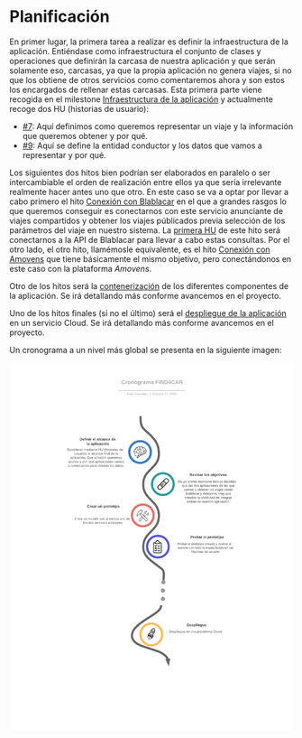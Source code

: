 # Planificación

En primer lugar, la primera tarea a realizar es definir la infraestructura de la aplicación. Entiéndase como infraestructura el conjunto de clases y operaciones que definirán la carcasa de nuestra aplicación y que serán solamente eso, carcasas, ya que la propia aplicación no genera viajes, si no que los obtiene de otros servicios como comentaremos ahora y son estos los encargados de rellenar estas carcasas. Esta primera parte viene recogida en el milestone [Infraestructura de la aplicación](https://github.com/Neo-Stark/FIND4CAR/milestone/2) y actualmente recoge dos HU (historias de usuario):

- [#7](https://github.com/Neo-Stark/FIND4CAR/issues/7): Aquí definimos como queremos representar un viaje y la información que queremos obtener y por qué.
- [#9](https://github.com/Neo-Stark/FIND4CAR/issues/9): Aquí se define la entidad conductor y los datos que vamos a representar y por qué.

Los siguientes dos hitos bien podrían ser elaborados en paralelo o ser intercambiable el orden de realización entre ellos ya que sería irrelevante realmente hacer antes uno que otro. En este caso se va a optar por llevar a cabo primero el hito [Conexión con Blablacar](https://github.com/Neo-Stark/FIND4CAR/milestone/3) en el que a grandes rasgos lo que queremos conseguir es conectarnos con este servicio anunciante de viajes compartidos y obtener los viajes públicados previa selección de los parámetros del viaje en nuestro sistema. La [primera HU](https://github.com/Neo-Stark/FIND4CAR/issues/4) de este hito será conectarnos a la API de Blablacar para llevar a cabo estas consultas. Por el otro lado, el otro hito, llamémosle equivalente, es el hito [Conexión con Amovens](https://github.com/Neo-Stark/FIND4CAR/milestone/6) que tiene básicamente el mismo objetivo, pero conectándonos en este caso con la plataforma _Amovens_.

Otro de los hitos será la [contenerización](https://github.com/Neo-Stark/FIND4CAR/milestone/5) de los diferentes componentes de la aplicación. Se irá detallando más conforme avancemos en el proyecto.

Uno de los hitos finales (si no el último) será el [despliegue de la aplicación](https://github.com/Neo-Stark/FIND4CAR/milestone/4) en un servicio Cloud. Se irá detallando más conforme avancemos en el proyecto.

Un cronograma a un nivel más global se presenta en la siguiente imagen:

![Cronograma FIND4CAR](img/Cronograma-FIND4CAR.png)
